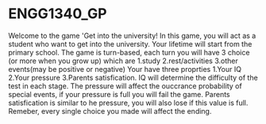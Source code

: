 # ENGG1340_GP
Welcome to the game 'Get into the university!
In this game, you will act as a student who want to get into the university.
Your lifetime will start from the primary school.
The game is turn-based, each turn you will have 3 choice (or more when you grow up)
which are 1.study 2.rest/activities 3.other events(may be positive or negative)
Your have three proprties 1.Your IQ 2.Your pressure 3.Parents satisfication.
IQ will determine the difficulty of the test in each stage.
The pressure will affect the ouccrance probability of special events, if your pressure is full you will fail the game.
Parents satisfication is similar to he pressure, you will also lose if this value is full.
Remeber, every single choice you made will affect the ending.